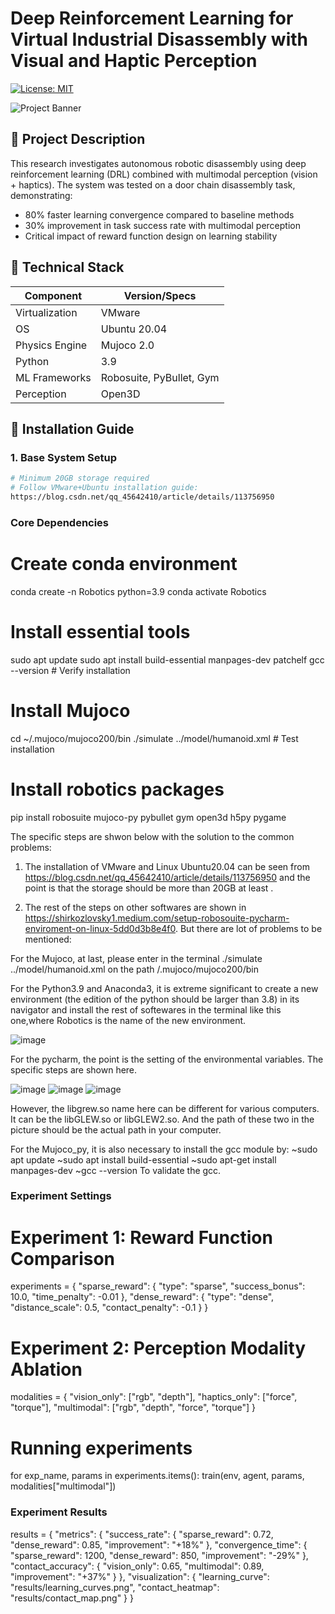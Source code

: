 # Deep Reinforcement Learning for Virtual Industrial Disassembly with Visual and Haptic Perception

[![License: MIT](https://img.shields.io/badge/License-MIT-yellow.svg)](https://opensource.org/licenses/MIT)

![Project Banner](https://user-images.githubusercontent.com/82950147/147616678-cbd72c1f-96b9-40b2-8d47-1fa34eb2d432.png)

## 📝 Project Description
This research investigates autonomous robotic disassembly using deep reinforcement learning (DRL) combined with multimodal perception (vision + haptics). The system was tested on a door chain disassembly task, demonstrating:

- 80% faster learning convergence compared to baseline methods
- 30% improvement in task success rate with multimodal perception
- Critical impact of reward function design on learning stability

## 🧰 Technical Stack
| Component          | Version/Specs |
|--------------------|---------------|
| Virtualization     | VMware        |
| OS                 | Ubuntu 20.04  |
| Physics Engine     | Mujoco 2.0    |
| Python             | 3.9           |
| ML Frameworks      | Robosuite, PyBullet, Gym |
| Perception         | Open3D        |

## 🚀 Installation Guide

### 1. Base System Setup
```bash
# Minimum 20GB storage required
# Follow VMware+Ubuntu installation guide:
https://blog.csdn.net/qq_45642410/article/details/113756950
```

### Core Dependencies
# Create conda environment
conda create -n Robotics python=3.9
conda activate Robotics

# Install essential tools
sudo apt update
sudo apt install build-essential manpages-dev patchelf
gcc --version  # Verify installation

# Install Mujoco
cd ~/.mujoco/mujoco200/bin
./simulate ../model/humanoid.xml  # Test installation

# Install robotics packages
pip install robosuite mujoco-py pybullet gym open3d h5py pygame

The specific steps are shwon below with the solution to the common problems:

1. The installation of VMware and Linux Ubuntu20.04 can be seen from https://blog.csdn.net/qq_45642410/article/details/113756950 and the point is that the storage should be more than 20GB at least .

2. The rest of the steps on other softwares are shown in https://shirkozlovsky1.medium.com/setup-robosouite-pycharm-enviroment-on-linux-5dd0d3b8e4f0.
But there are lot of problems to be mentioned:

For the Mujoco, at last, please enter in the terminal ./simulate ../model/humanoid.xml on the path /.mujoco/mujoco200/bin

For the Python3.9 and Anaconda3, it is extreme significant to create a new environment (the edition of the python should be larger than 3.8) in its navigator and install the rest of softewares in the terminal like this one,where Robotics is the name of the new environment.

![image](https://user-images.githubusercontent.com/82950147/147616678-cbd72c1f-96b9-40b2-8d47-1fa34eb2d432.png)

For the pycharm, the point is the setting of the environmental variables. The specific steps are shown here.

![image](https://user-images.githubusercontent.com/82950147/147616864-c655ccaf-1e45-468f-b156-00903b441692.png)
![image](https://user-images.githubusercontent.com/82950147/147616884-243546e3-3857-41af-a353-ecf96984d5f7.png)
![image](https://user-images.githubusercontent.com/82950147/147616911-82df1331-630f-4e7e-a8c7-8d16b0825f57.png)

However, the libgrew.so name here can be different for various computers. It can be the libGLEW.so or libGLEW2.so. And the path of these two in the picture should be the actual path in your computer.

For the Mujoco_py, it is also necessary to install the gcc module by:
~sudo apt update
~sudo apt install build-essential
~sudo apt-get install manpages-dev
~gcc --version
To validate the gcc.

### Experiment Settings
# Experiment 1: Reward Function Comparison
experiments = {
    "sparse_reward": {
        "type": "sparse",
        "success_bonus": 10.0,
        "time_penalty": -0.01
    },
    "dense_reward": {
        "type": "dense",
        "distance_scale": 0.5,
        "contact_penalty": -0.1
    }
}

# Experiment 2: Perception Modality Ablation
modalities = {
    "vision_only": ["rgb", "depth"],
    "haptics_only": ["force", "torque"],
    "multimodal": ["rgb", "depth", "force", "torque"]
}

# Running experiments
for exp_name, params in experiments.items():
    train(env, agent, params, modalities["multimodal"])


### Experiment Results
results = {
    "metrics": {
        "success_rate": {
            "sparse_reward": 0.72,
            "dense_reward": 0.85,
            "improvement": "+18%"
        },
        "convergence_time": {
            "sparse_reward": 1200,
            "dense_reward": 850,
            "improvement": "-29%"
        },
        "contact_accuracy": {
            "vision_only": 0.65,
            "multimodal": 0.89,
            "improvement": "+37%"
        }
    },
    "visualization": {
        "learning_curve": "results/learning_curves.png",
        "contact_heatmap": "results/contact_map.png"
    }
}
